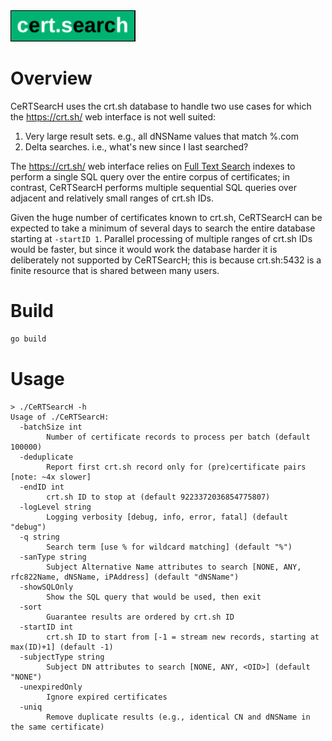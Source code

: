<img src="certsearch.svg" width="200">

# Overview

CeRTSearcH uses the crt.sh database to handle two use cases for which the https://crt.sh/ web interface is not well suited:
1. Very large result sets. e.g., all dNSName values that match %.com
2. Delta searches. i.e., what's new since I last searched?

The https://crt.sh/ web interface relies on [Full Text Search](https://www.postgresql.org/docs/current/textsearch.html) indexes to perform a single SQL query over the entire corpus of certificates; in contrast, CeRTSearcH performs multiple sequential SQL queries over adjacent and relatively small ranges of crt.sh IDs.

Given the huge number of certificates known to crt.sh, CeRTSearcH can be expected to take a minimum of several days to search the entire database starting at `-startID 1`. Parallel processing of multiple ranges of crt.sh IDs would be faster, but since it would work the database harder it is deliberately not supported by CeRTSearcH; this is because crt.sh:5432 is a finite resource that is shared between many users.

# Build

```bash
go build
```

# Usage

```
> ./CeRTSearcH -h
Usage of ./CeRTSearcH:
  -batchSize int
        Number of certificate records to process per batch (default 100000)
  -deduplicate
        Report first crt.sh record only for (pre)certificate pairs [note: ~4x slower]
  -endID int
        crt.sh ID to stop at (default 9223372036854775807)
  -logLevel string
        Logging verbosity [debug, info, error, fatal] (default "debug")
  -q string
        Search term [use % for wildcard matching] (default "%")
  -sanType string
        Subject Alternative Name attributes to search [NONE, ANY, rfc822Name, dNSName, iPAddress] (default "dNSName")
  -showSQLOnly
        Show the SQL query that would be used, then exit
  -sort
        Guarantee results are ordered by crt.sh ID
  -startID int
        crt.sh ID to start from [-1 = stream new records, starting at max(ID)+1] (default -1)
  -subjectType string
        Subject DN attributes to search [NONE, ANY, <OID>] (default "NONE")
  -unexpiredOnly
        Ignore expired certificates
  -uniq
        Remove duplicate results (e.g., identical CN and dNSName in the same certificate)
```
